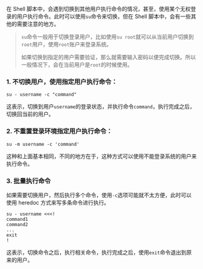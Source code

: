 在 Shell 脚本中，会遇到切换到其他用户执行命令的情况，甚至，使用某个无权登录的用户执行命令。此时可以使用`su`命令来切换，但在 Shell 脚本中，会有一些其他的需要注意的地方。

> `su`命令一般用于切换登录用户，比如使用`su root`就可以从当前用户切换到`root`用户，使用`root`账户来登录系统。
> 
> 如果切换到指定的用户需要验证，那么就需要输入密码以便完成切换。所以一般情况下，会在当前用户是`root`的时候使用。

### 1. 不切换用户，使用指定用户执行命令：

```shell
su - username -c "command"
```
    
这表示，切换到用户`username`的登录状态，并执行命令`command`，执行完成之后，切换回当前的用户。

### 2. 不重置登录环境指定用户执行命令：
    
```shell
su -m username -c 'command'
```
    
这种和上面基本相同，不同的地方在于，这种方式可以使用不能登录系统的用户来执行命令。
    
### 3. 批量执行命令

如果需要切换用户，然后执行多个命令，使用`-c`选项可能就不太方便，此时可以使用 heredoc 方式来写多条命令进行执行。
    
```shell
su - username <<<!
command1
command2
...
exit
!
```
    
这表示，切换命令之后，执行相关命令，执行完成之后，使用`exit`命令退出到原来的用户。



